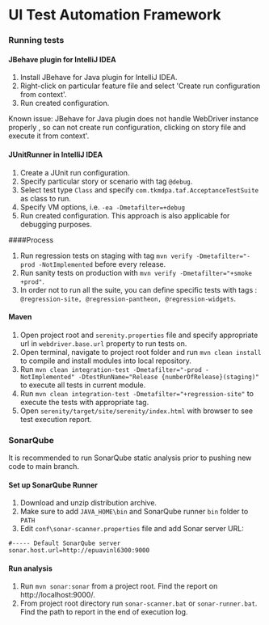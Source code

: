 # UI Test Automation Framework 

### Running tests

#### JBehave plugin for IntelliJ IDEA
 1. Install JBehave for Java plugin for IntelliJ IDEA.
 2. Right-click on particular feature file and select 'Create run configuration from context'.
 3. Run created configuration.
 
 Known issue: JBehave for Java plugin does not handle WebDriver instance properly , so can not create run configuration, clicking on story file and execute it from context'.

#### JUnitRunner in IntelliJ IDEA
 1. Create a JUnit run configuration.
 2. Specify particular story or scenario with tag `@debug`.
 3. Select test type `Class` and specify `com.tkmdpa.taf.AcceptanceTestSuite` as class to run.
 4. Specify VM options, i.e. `-ea -Dmetafilter=+debug`
 5. Run created configuration. This approach is also applicable for debugging purposes.
 
 ####Process
 1. Run regression tests on staging with tag `mvn verify -Dmetafilter="-prod -NotImplemented` before every release.
 2. Run sanity tests on production with `mvn verify -Dmetafilter="+smoke +prod"`.
 3. In order not to run all the suite, you can define specific tests with tags : `@regression-site, @regression-pantheon, @regression-widgets`.
 
#### Maven
 1. Open project root and `serenity.properties` file and specify appropriate url  in `webdriver.base.url` property to run tests on.
 2. Open terminal, navigate to project root folder and run `mvn clean install` to compile and install modules into local repository.
 3. Run `mvn clean integration-test -Dmetafilter="-prod -NotImplemented" -DtestRunName="Release {numberOfRelease}(staging)"` to execute all tests in current module.
 4. Run `mvn clean integration-test -Dmetafilter="+regression-site"` to execute the tests with appropriate tag.
 5. Open `serenity/target/site/serenity/index.html` with browser to see test execution report.

### SonarQube
 It is recommended to run SonarQube static analysis prior to pushing new code to main branch.
 
#### Set up SonarQube Runner
 1. Download and unzip distribution archive.
 2. Make sure to add `JAVA_HOME\bin` and SonarQube runner `bin` folder to `PATH`
 3. Edit `conf\sonar-scanner.properties` file and add Sonar server URL:
 ```
 #----- Default SonarQube server
 sonar.host.url=http://epuavinl6300:9000
 ```
 
#### Run analysis
 1. Run `mvn sonar:sonar` from a project root. Find the report on http://localhost:9000/.
 2. From project root directory run `sonar-scanner.bat` or `sonar-runner.bat`. Find the path to report in the end of execution log.
